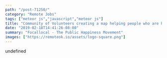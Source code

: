 ```yaml
---
path: "/post-71250/"
category: "Remote Jobs"
tags: ["meteor js","javascript","meteor js"]
title: "Community of Volunteers creating a map helping people who are homeless around the world"
date: "2019-02-18T14:41:26-08:00"
summary: "Focallocal - The Public Happiness Movement"
images: ["https://remoteok.io/assets/logo-square.png"]
---
```


undefined
